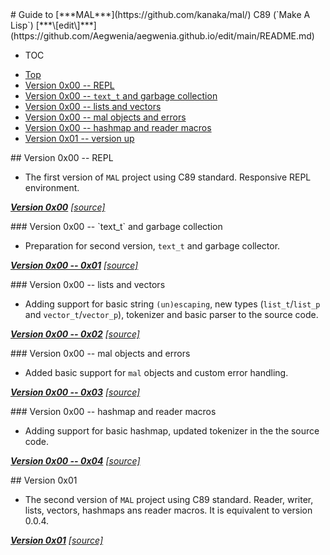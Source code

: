 <a id="top"/>
# Guide to [***MAL***](https://github.com/kanaka/mal/) C89 (`Make A Lisp`)
[***\[edit\]***](https://github.com/Aegwenia/aegwenia.github.io/edit/main/README.md)

* TOC
- <a href="#top">Top</a>
- <a href="#v0x00-0x00">Version 0x00 -- REPL</a>
- <a href="#v0x00-0x01">Version 0x00 -- `text_t` and garbage collection</a>
- <a href="#v0x00-0x02">Version 0x00 -- lists and vectors</a>
- <a href="#v0x00-0x03">Version 0x00 -- mal objects and errors</a>
- <a href="#v0x00-0x04">Version 0x00 -- hashmap and reader macros</a>
- <a href="#v0x01-0x00">Version 0x01 -- version up</a>

<a id="v0x00-0x00"/>
## Version 0x00 -- REPL

- The first version of `MAL` project using C89 standard. Responsive REPL environment.

[***Version 0x00***](./mal_00.md) [*\[source\]*](./src/mal_00.c)

<a id="v0x00-0x01"/>
### Version 0x00 -- `text_t` and garbage collection

- Preparation for second version, `text_t` and garbage collector.

[***Version 0x00 -- 0x01***](./mal_00_text_gc.md) [*\[source\]*](./src/mal_00_text_gc.c)

<a id="v0x00-0x02"/>
### Version 0x00 -- lists and vectors

- Adding support for basic string `(un)escaping`, new types (`list_t`/`list_p` and `vector_t`/`vector_p`), tokenizer and basic parser to the source code.

[***Version 0x00 -- 0x02***](./mal_00_list_vector.md) [*\[source\]*](./src/mal_00_list_vector.c)

<a id="v0x00-0x03"/>
### Version 0x00 -- mal objects and errors

- Added basic support for `mal` objects and custom error handling.

[***Version 0x00 -- 0x03***](./mal_00_mal_error.md) [*\[source\]*](./src/mal_00_mal_error.c)

<a id="v0x00-0x04"/>
### Version 0x00 -- hashmap and reader macros

- Adding support for basic hashmap, updated tokenizer in the the source code.

[***Version 0x00 -- 0x04***](./mal_00_hashmap.md) [*\[source\]*](./src/mal_00_hashmap.c)

<a id="v0x01-0x00"/>
## Version 0x01

- The second version of `MAL` project using C89 standard. Reader, writer, lists, vectors, hashmaps ans reader macros. It is equivalent to version 0.0.4.

[***Version 0x01***](./mal_01.md) [*\[source\]*](./src/mal_01.c)
